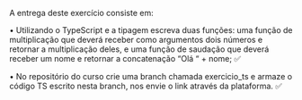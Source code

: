 A entrega deste exercício consiste em:

• Utilizando o TypeScript e a tipagem escreva duas funções: uma função de multiplicação que deverá receber como argumentos dois números e retornar a multiplicação deles, e uma função de saudação que deverá receber um nome e retornar a concatenação “Olá “ + nome; ✅

• No repositório do curso crie uma branch chamada exercicio_ts e armaze o código TS escrito nesta branch, nos envie o link através da plataforma. ✅
